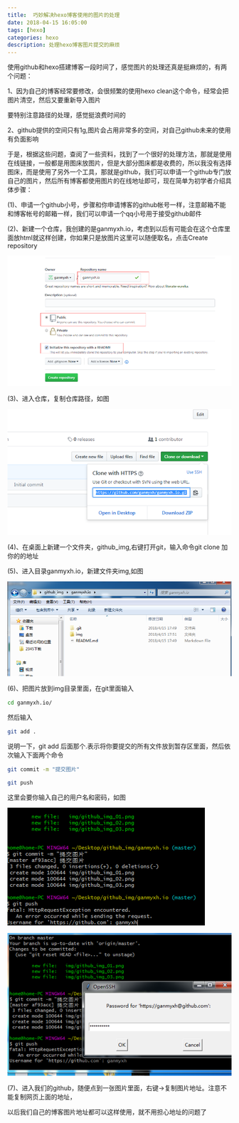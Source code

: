 ```yaml
---
title:  巧妙解决hexo博客使用的图片的处理
date: 2018-04-15 16:05:00 
tags: [hexo] 
categories: hexo 
description: 处理hexo博客图片提交的麻烦
---
```


使用github和hexo搭建博客一段时间了，感觉图片的处理还真是挺麻烦的，有两个问题：<!--more-->

1、因为自己的博客经常要修改，会很频繁的使用hexo clean这个命令，经常会把图片清空，然后又要重新导入图片

要特别注意路径的处理，感觉挺浪费时间的

2、github提供的空间只有1g,图片会占用非常多的空间，对自己github未来的使用有负面影响

于是，根据这些问题，查阅了一些资料，找到了一个很好的处理方法，那就是使用在线链接，一般都是用图床放图片，但是大部分图床都是收费的，所以我没有选择图床，而是使用了另外一个工具，那就是github，我们可以申请一个github专门放自己的图片，然后所有博客都使用图片的在线地址即可，现在简单为初学者介绍具体步骤：

(1)、申请一个github小号，步骤和你申请博客的github帐号一样，注意邮箱不能和博客帐号的邮箱一样，我们可以申请一个qq小号用于接受github邮件

(2)、新建一个仓库，我创建的是ganmyxh.io，考虑到以后有可能会在这个仓库里面放html就这样创建，你如果只是放图片这里可以随便取名，点击Create repository

![ithub_img_0](https://github.com/ganmyxh/ganmyxh.io/blob/master/img/github_img_01.png?raw=true)





(3)、进入仓库，复制仓库路径，如图

![ithub_img_0](https://github.com/ganmyxh/ganmyxh.io/blob/master/img/github_img_02.png?raw=true)

(4)、在桌面上新建一个文件夹，github_img,右键打开git，输入命令git clone 加你的的地址



(5)、进入目录ganmyxh.io，新建文件夹img,如图

![ithub_img_0](https://github.com/ganmyxh/ganmyxh.io/blob/master/img/github_img_03.png?raw=true)

(6)、把图片放到img目录里面，在git里面输入

~~~bash
cd ganmyxh.io/
~~~

然后输入

~~~bash
git add .
~~~

说明一下，git add 后面那个.表示将你要提交的所有文件放到暂存区里面，然后依次输入下面两个命令

~~~bash
git commit -m "提交图片"
~~~

~~~bash
git push
~~~

这里会要你输入自己的用户名和密码，如图

![ithub_img_0](https://github.com/ganmyxh/ganmyxh.io/blob/master/img/github_img_04.png?raw=true)



![ithub_img_0](https://github.com/ganmyxh/ganmyxh.io/blob/master/img/github_img_05.png?raw=true)

(7)、进入我们的github，随便点到一张图片里面，右键->复制图片地址。注意不能复制网页上面的地址，

以后我们自己的博客图片地址都可以这样使用，就不用担心地址的问题了